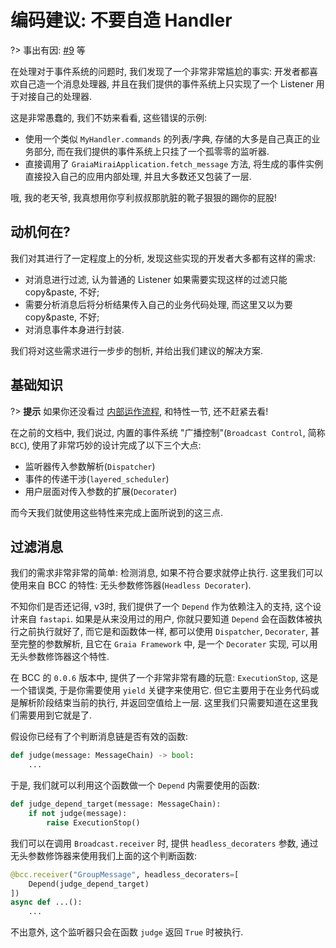 # 编码建议: 不要自造 Handler

?> 事出有因: [#9](https://github.com/GraiaProject/Application/issues/9) 等

在处理对于事件系统的问题时, 我们发现了一个非常非常尴尬的事实:
开发者都喜欢自己造一个消息处理器, 并且在我们提供的事件系统上只实现了一个 Listener 用于对接自己的处理器.  

这是非常愚蠢的, 我们不妨来看看, 这些错误的示例:

 - 使用一个类似 `MyHandler.commands` 的列表/字典, 存储的大多是自己真正的业务部分,
 而在我们提供的事件系统上只挂了一个孤零零的监听器.
 - 直接调用了 `GraiaMiraiApplication.fetch_message` 方法,
 将生成的事件实例直接投入自己的应用内部处理, 并且大多数还又包装了一层.

哦, 我的老天爷, 我真想用你亨利叔叔那肮脏的靴子狠狠的踢你的屁股!

## 动机何在?
我们对其进行了一定程度上的分析, 发现这些实现的开发者大多都有这样的需求:

 - 对消息进行过滤, 认为普通的 Listener 如果需要实现这样的过滤只能 copy&paste, 不好;
 - 需要分析消息后将分析结果传入自己的业务代码处理, 而这里又以为要 copy&paste, 不好;
 - 对消息事件本身进行封装.

我们将对这些需求进行一步步的刨析, 并给出我们建议的解决方案.

## 基础知识

?> **提示** 如果你还没看过 [内部运作流程](tutorial/event_listening_controling "Graia Framework - 内部运作流程"),
和特性一节, 还不赶紧去看!

在之前的文档中, 我们说过, 内置的事件系统 "广播控制"(`Broadcast Control`, 简称 `BCC`),
使用了非常巧妙的设计完成了以下三个大点:

 - 监听器传入参数解析(`Dispatcher`)
 - 事件的传递干涉(`layered_scheduler`)
 - 用户层面对传入参数的扩展(`Decorater`)

而今天我们就使用这些特性来完成上面所说到的这三点.

## 过滤消息

我们的需求非常非常的简单: 检测消息, 如果不符合要求就停止执行.
这里我们可以使用来自 BCC 的特性: 无头参数修饰器(`Headless Decorater`).

不知你们是否还记得, v3时, 我们提供了一个 `Depend` 作为依赖注入的支持,
这个设计来自 `fastapi`. 如果是从来没用过的用户, 你就只要知道 `Depend` 会在函数体被执行之前执行就好了,
而它是和函数体一样, 都可以使用 `Dispatcher`, `Decorater`, 甚至完整的参数解析,
且它在 `Graia Framework` 中, 是一个 `Decorater` 实现, 可以用无头参数修饰器这个特性.

在 BCC 的 `0.0.6` 版本中, 提供了一个非常非常有趣的玩意: `ExecutionStop`,
这是一个错误类, 于是你需要使用 `yield` 关键字来使用它.
但它主要用于在业务代码或是解析阶段结束当前的执行, 并返回空值给上一层.
这里我们只需要知道在这里我们需要用到它就是了.

假设你已经有了个判断消息链是否有效的函数:

``` python
def judge(message: MessageChain) -> bool:
    ...
```

于是, 我们就可以利用这个函数做一个 `Depend` 内需要使用的函数:

``` python
def judge_depend_target(message: MessageChain):
    if not judge(message):
        raise ExecutionStop()
```

我们可以在调用 `Broadcast.receiver` 时, 提供 `headless_decoraters` 参数,
通过无头参数修饰器来使用我们上面的这个判断函数:

``` python
@bcc.receiver("GroupMessage", headless_decoraters=[
    Depend(judge_depend_target)
])
async def ...():
    ...
```

不出意外, 这个监听器只会在函数 `judge` 返回 `True` 时被执行.